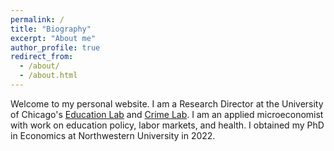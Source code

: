```yaml
---
permalink: /
title: "Biography"
excerpt: "About me"
author_profile: true
redirect_from: 
  - /about/
  - /about.html
---
```


Welcome to my personal website. I am a Research Director at the University of Chicago's [Education Lab](https://urbanlabs.uchicago.edu/labs/education) and [Crime Lab](https://urbanlabs.uchicago.edu/labs/crime). I am an applied microeconomist with work on education policy, labor markets, and health. I obtained my PhD in Economics at Northwestern University in 2022. 
